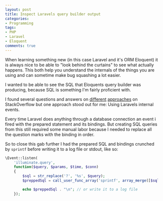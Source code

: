 ```yaml
---
layout: post
title: Inspect Laravels query builder output
categories:
- Programming
tags:
- PHP
- Laravel
- Eloquent
comments: true
---
```

When learning something new (in this case Laravel and it's ORM Eloquent) it is
always nice to be able to "look behind the curtains" to see what actually
happens. This both help you understand the internals of the things you are
using and can sometime make bug squashing a lot easier.

I wanted to be able to see the SQL that Eloquents query builder was producing,
because SQL is something I'm fairly proficient with.

I found several questions and answers on [different][1] [approaches][2] on
StackOverflow but one approach stood out for me: Using Laravels internal events.

Every time Laravel does anything through a database connection an event i fired
with the prepared statement and its bindings. But creating SQL queries from
this still required some manual labor because I needed to replace all the
question marks with the binding in order.

So to close this gab further I had the prepared SQL and bindings crunched by
`sprintf` before writing it to a log file or stdout, like so:

``` php
\Event::listen(
    'illuminate.query',
    function($query, $params, $time, $conn)
    {
        $sql = str_replace('?', '%s', $query);
        $preppedSql = call_user_func_array('sprintf', array_merge([$sql], $params));

        echo $preppedSql . "\n"; // or write it to a log file
    });
```

[1]: http://stackoverflow.com/questions/14536165/get-the-query-executed-in-laravel-3-4
[2]: http://stackoverflow.com/questions/18236294/how-do-i-get-the-query-builder-to-output-its-raw-sql-query-as-a-string